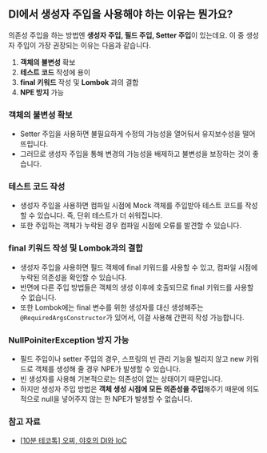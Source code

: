 ## DI에서 생성자 주입을 사용해야 하는 이유는 뭔가요?
의존성 주입을 하는 방법엔 **생성자 주입, 필드 주입, Setter 주입**이 있는데요. 이 중 생성자 주입이 가장 권장되는 이유는 다음과 같습니다.

1. **객체의 불변성** 확보
2. **테스트 코드** 작성에 용이
3. **final 키워드** 작성 및 **Lombok** 과의 결합
4. **NPE 방지** 가능

### 객체의 불변성 확보
  - Setter 주입을 사용하면 불필요하게 수정의 가능성을 열어둬서 유지보수성을 떨어뜨립니다.
  - 그러므로 생성자 주입을 통해 변경의 가능성을 배제하고 불변성을 보장하는 것이 좋습니다.
### 테스트 코드 작성
  - 생성자 주입을 사용하면 컴파일 시점에 Mock 객체를 주입받아 테스트 코드를 작성할 수 있습니다. 즉, 단위 테스트가 더 쉬워집니다.
  - 또한 주입하는 객체가 누락된 경우 컴파일 시점에 오류를 발견할 수 있습니다.
### final 키워드 작성 및 Lombok과의 결합
  - 생성자 주입을 사용하면 필드 객체에 final 키워드를 사용할 수 있고, 컴파일 시점에 누락된 의존성을 확인할 수 있습니다.
  - 반면에 다른 주입 방법들은 객체의 생성 이후에 호출되므로 final 키워드를 사용할 수 없습니다.
  - 또한 Lombok에는 final 변수를 위한 생성자를 대신 생성해주는 `@RequiredArgsConstructor`가 있어서, 이걸 사용해 간편히 작성 가능합니다.
### NullPoiniterException 방지 가능
  - 필드 주입이나 setter 주입의 경우, 스프링의 빈 관리 기능을 빌리지 않고 new 키워드로 객체를 생성해 줄 경우 NPE가 발생할 수 있습니다.
  - 빈 생성자를 사용해 기본적으로는 의존성이 없는 상태이기 때문입니다.
  - 하지만 생성자 주입 방법은 **객체 생성 시점에 모든 의존성을 주입**해주기 때문에 의도적으로 null을 넣어주지 않는 한 NPE가 발생할 수 없습니다.

### 참고 자료
  - [[10분 테코톡] 오찌, 야호의 DI와 IoC](https://www.youtube.com/watch?v=8lp_nHicYd4)
